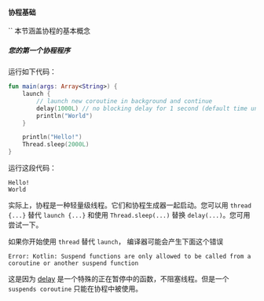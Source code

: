 #### 协程基础
``
本节涵盖协程的基本概念

##### 您的第一个协程程序

运行如下代码：

```kotlin
fun main(args: Array<String>) {
    launch {
        // launch new coroutine in background and continue
        delay(1000L) // no blocking delay for 1 second (default time unit is ms)
        println("World")
    }

    println("Hello!")
    Thread.sleep(2000L)
}
```

运行这段代码：
```
Hello!
World
```

实际上，协程是一种轻量级线程。它们和协程生成器一起启动。您可以用 `thread {...}` 替代 `launch {...}` 和使用 `Thread.sleep(...)` 替换 `delay(...)`。您可用尝试一下。

如果你开始使用 `thread` 替代 `launch`， 编译器可能会产生下面这个错误

`Error: Kotlin: Suspend functions are only allowed to be called from a coroutine or another suspend function`

这是因为 [delay](https://kotlin.github.io/kotlinx.coroutines/kotlinx-coroutines-core/kotlinx.coroutines.experimental/delay.html) 是一个特殊的正在暂停中的函数，不阻塞线程。但是一个 `suspends coroutine` 只能在协程中被使用。